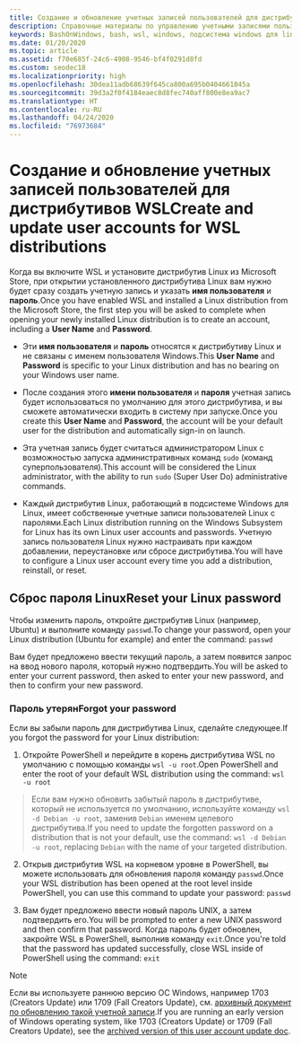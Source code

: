 ```yaml
---
title: Создание и обновление учетных записей пользователей для дистрибутивов WSL
description: Справочные материалы по управлению учетными записями пользователей и разрешениями для подсистемы Windows для Linux.
keywords: BashOnWindows, bash, wsl, windows, подсистема windows для linux, windowssubsystem, ubuntu, учетные записи пользователей
ms.date: 01/20/2020
ms.topic: article
ms.assetid: f70e685f-24c6-4908-9546-bf4f0291d8fd
ms.custom: seodec18
ms.localizationpriority: high
ms.openlocfilehash: 30dea11adb68639f645ca800a695b0404661845a
ms.sourcegitcommit: 39d3a2f0f4184eaec8d8fec740aff800e8ea9ac7
ms.translationtype: HT
ms.contentlocale: ru-RU
ms.lasthandoff: 04/24/2020
ms.locfileid: "76973684"
---
```

# <a name="create-and-update-user-accounts-for-wsl-distributions"></a><span data-ttu-id="db210-104">Создание и обновление учетных записей пользователей для дистрибутивов WSL</span><span class="sxs-lookup"><span data-stu-id="db210-104">Create and update user accounts for WSL distributions</span></span>

<span data-ttu-id="db210-105">Когда вы включите WSL и установите дистрибутив Linux из Microsoft Store, при открытии установленного дистрибутива Linux вам нужно будет сразу создать учетную запись и указать **имя пользователя** и **пароль**.</span><span class="sxs-lookup"><span data-stu-id="db210-105">Once you have enabled WSL and installed a Linux distribution from the Microsoft Store, the first step you will be asked to complete when opening your newly installed Linux distribution is to create an account, including a **User Name** and **Password**.</span></span>

- <span data-ttu-id="db210-106">Эти **имя пользователя** и **пароль** относятся к дистрибутиву Linux и не связаны с именем пользователя Windows.</span><span class="sxs-lookup"><span data-stu-id="db210-106">This **User Name** and **Password** is specific to your Linux distribution and has no bearing on your Windows user name.</span></span>

- <span data-ttu-id="db210-107">После создания этого **имени пользователя** и **пароля** учетная запись будет использоваться по умолчанию для этого дистрибутива, и вы сможете автоматически входить в систему при запуске.</span><span class="sxs-lookup"><span data-stu-id="db210-107">Once you create this **User Name** and **Password**, the account will be your default user for the distribution and automatically sign-in on launch.</span></span>

- <span data-ttu-id="db210-108">Эта учетная запись будет считаться администратором Linux с возможностью запуска административных команд `sudo` (команд суперпользователя).</span><span class="sxs-lookup"><span data-stu-id="db210-108">This account will be considered the Linux administrator, with the ability to run `sudo` (Super User Do) administrative commands.</span></span>

- <span data-ttu-id="db210-109">Каждый дистрибутив Linux, работающий в подсистеме Windows для Linux, имеет собственные учетные записи пользователей Linux с паролями.</span><span class="sxs-lookup"><span data-stu-id="db210-109">Each Linux distribution running on the Windows Subsystem for Linux has its own Linux user accounts and passwords.</span></span>  <span data-ttu-id="db210-110">Учетную запись пользователя Linux нужно настраивать при каждом добавлении, переустановке или сбросе дистрибутива.</span><span class="sxs-lookup"><span data-stu-id="db210-110">You will have to configure a Linux user account every time you add a distribution, reinstall, or reset.</span></span>

## <a name="reset-your-linux-password"></a><span data-ttu-id="db210-111">Сброс пароля Linux</span><span class="sxs-lookup"><span data-stu-id="db210-111">Reset your Linux password</span></span>

<span data-ttu-id="db210-112">Чтобы изменить пароль, откройте дистрибутив Linux (например, Ubuntu) и выполните команду `passwd`.</span><span class="sxs-lookup"><span data-stu-id="db210-112">To change your password, open your Linux distribution (Ubuntu for example) and enter the command: `passwd`</span></span>

<span data-ttu-id="db210-113">Вам будет предложено ввести текущий пароль, а затем появится запрос на ввод нового пароля, который нужно подтвердить.</span><span class="sxs-lookup"><span data-stu-id="db210-113">You will be asked to enter your current password, then asked to enter your new password, and then to confirm your new password.</span></span>

### <a name="forgot-your-password"></a><span data-ttu-id="db210-114">Пароль утерян</span><span class="sxs-lookup"><span data-stu-id="db210-114">Forgot your password</span></span>

<span data-ttu-id="db210-115">Если вы забыли пароль для дистрибутива Linux, сделайте следующее.</span><span class="sxs-lookup"><span data-stu-id="db210-115">If you forgot the password for your Linux distribution:</span></span>

1. <span data-ttu-id="db210-116">Откройте PowerShell и перейдите в корень дистрибутива WSL по умолчанию с помощью команды `wsl -u root`.</span><span class="sxs-lookup"><span data-stu-id="db210-116">Open PowerShell and enter the root of your default WSL distribution using the command: `wsl -u root`</span></span>

> <span data-ttu-id="db210-117">Если вам нужно обновить забытый пароль в дистрибутиве, который не используется по умолчанию, используйте команду `wsl -d Debian -u root`, заменив `Debian` именем целевого дистрибутива.</span><span class="sxs-lookup"><span data-stu-id="db210-117">If you need to update the forgotten password on a distribution that is not your default, use the command: `wsl -d Debian -u root`, replacing `Debian` with the name of your targeted distribution.</span></span>

2. <span data-ttu-id="db210-118">Открыв дистрибутив WSL на корневом уровне в PowerShell, вы можете использовать для обновления пароля команду `passwd`.</span><span class="sxs-lookup"><span data-stu-id="db210-118">Once your WSL distribution has been opened at the root level inside PowerShell, you can use this command to update your password: `passwd`</span></span>

3. <span data-ttu-id="db210-119">Вам будет предложено ввести новый пароль UNIX, а затем подтвердить его.</span><span class="sxs-lookup"><span data-stu-id="db210-119">You will be prompted to enter a new UNIX password and then confirm that password.</span></span> <span data-ttu-id="db210-120">Когда пароль будет обновлен, закройте WSL в PowerShell, выполнив команду `exit`.</span><span class="sxs-lookup"><span data-stu-id="db210-120">Once you're told that the password has updated successfully, close WSL inside of PowerShell using the command: `exit`</span></span>

> [!NOTE]
> <span data-ttu-id="db210-121">Если вы используете раннюю версию ОС Windows, например 1703 (Creators Update) или 1709 (Fall Creators Update), см. [архивный документ по обновлению такой учетной записи](./user-support-archived.md).</span><span class="sxs-lookup"><span data-stu-id="db210-121">If you are running an early version of Windows operating system, like 1703 (Creators Update) or 1709 (Fall Creators Update), see the [archived version of this user account update doc](./user-support-archived.md).</span></span>
